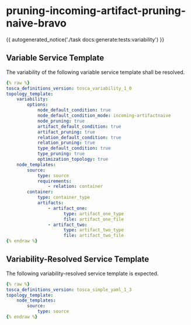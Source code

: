# pruning-incoming-artifact-pruning-naive-bravo

{{ autogenerated_notice('./task docs:generate:tests:variability') }}


## Variable Service Template

The variability of the following variable service template shall be resolved.

```yaml linenums="1"
{% raw %}
tosca_definitions_version: tosca_variability_1_0
topology_template:
    variability:
        options:
            node_default_condition: true
            node_default_condition_mode: incoming-artifactnaive
            node_pruning: true
            artifact_default_condition: true
            artifact_pruning: true
            relation_default_condition: true
            relation_pruning: true
            type_default_condition: true
            type_pruning: true
            optimization_topology: true
    node_templates:
        source:
            type: source
            requirements:
                - relation: container
        container:
            type: container_type
            artifacts:
                - artifact_one:
                      type: artifact_one_type
                      file: artifact_one_file
                - artifact_two:
                      type: artifact_two_type
                      file: artifact_two_file
{% endraw %}
```




## Variability-Resolved Service Template

The following variability-resolved service template is expected.

```yaml linenums="1"
{% raw %}
tosca_definitions_version: tosca_simple_yaml_1_3
topology_template:
    node_templates:
        source:
            type: source
{% endraw %}
```

